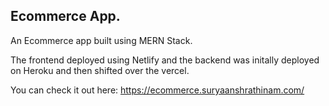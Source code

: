## Ecommerce App.

An Ecommerce app built using MERN Stack.

The frontend deployed using Netlify and the backend was initally deployed on Heroku and then shifted over the vercel.

You can check it out here: https://ecommerce.suryaanshrathinam.com/
